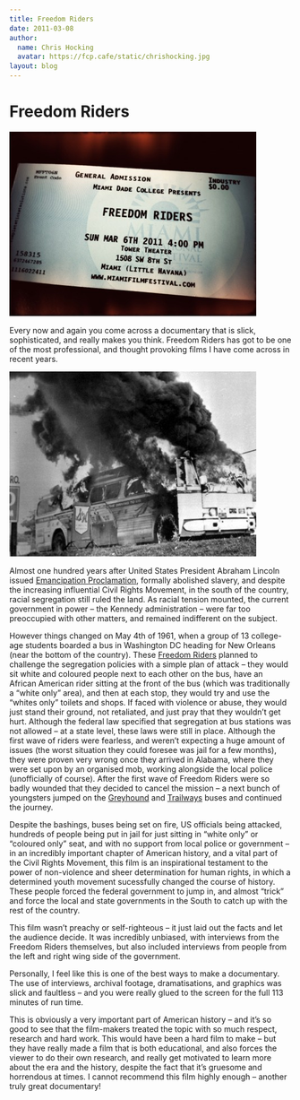 ```yaml
---
title: Freedom Riders
date: 2011-03-08
author:
  name: Chris Hocking
  avatar: https://fcp.cafe/static/chrishocking.jpg
layout: blog
---
```

# Freedom Riders

![](/static/blog/2011-03-freedomriders-441x329.jpg "freedomriders")

Every now and again you come across a documentary that is slick, sophisticated, and really makes you think. Freedom Riders has got to be one of the most professional, and thought provoking films I have come across in recent years.

![](/static/blog/2011-03-freedomriders_frame-441x330.jpg "freedomriders_frame")

Almost one hundred years after United States President Abraham Lincoln issued [Emancipation Proclamation](http://en.wikipedia.org/wiki/Emancipation_Proclamation "Wikipedia"), formally abolished slavery, and despite the increasing influential Civil Rights Movement, in the south of the country, racial segregation still ruled the land. As racial tension mounted, the current government in power – the Kennedy administration – were far too preoccupied with other matters, and remained indifferent on the subject.

However things changed on May 4th of 1961, when a group of 13 college-age students boarded a bus in Washington DC heading for New Orleans (near the bottom of the country). These [Freedom Riders](http://en.wikipedia.org/wiki/Freedom_Rides "Wikipedia") planned to challenge the segregation policies with a simple plan of attack – they would sit white and coloured people next to each other on the bus, have an African American rider sitting at the front of the bus (which was traditionally a “white only” area), and then at each stop, they would try and use the “whites only” toilets and shops. If faced with violence or abuse, they would just stand their ground, not retaliated, and just pray that they wouldn’t get hurt. Although the federal law specified that segregation at bus stations was not allowed – at a state level, these laws were still in place. Although the first wave of riders were fearless, and weren’t expecting a huge amount of issues (the worst situation they could foresee was jail for a few months), they were proven very wrong once they arrived in Alabama, where they were set upon by an organised mob, working alongside the local police (unofficially of course). After the first wave of Freedom Riders were so badly wounded that they decided to cancel the mission – a next bunch of youngsters jumped on the [Greyhound](http://en.wikipedia.org/wiki/Greyhound_Lines "Greyhound Lines") and [Trailways](http://en.wikipedia.org/wiki/Trailways_Transportation_System "Trailways Transportation System") buses and continued the journey.

Despite the bashings, buses being set on fire, US officials being attacked, hundreds of people being put in jail for just sitting in “white only” or
“coloured only” seat, and with no support from local police or government – in an incredibly important chapter of American history, and a vital part of the Civil Rights Movement, this film is an inspirational testament to the power of non-violence and sheer determination for human rights, in which a determined youth movement sucessfully changed the course of history. These people forced the federal government to jump in, and almost “trick” and force the local and state governments in the South to catch up with the rest of the country.

This film wasn’t preachy or self-righteous – it just laid out the facts and let the audience decide. It was incredibly unbiased, with interviews from the Freedom Riders themselves, but also included interviews from people from the left and right wing side of the government.

Personally, I feel like this is one of the best ways to make a documentary. The use of interviews, archival footage, dramatisations, and graphics was slick and faultless – and you were really glued to the screen for the full 113 minutes of run time.

This is obviously a very important part of American history – and it’s so good to see that the film-makers treated the topic with so much respect, research and hard work. This would have been a hard film to make – but they have really made a film that is both educational, and also forces the viewer to do their own research, and really get motivated to learn more about the era and the history, despite the fact that it’s gruesome and horrendous at times. I cannot recommend this film highly enough – another truly great documentary!